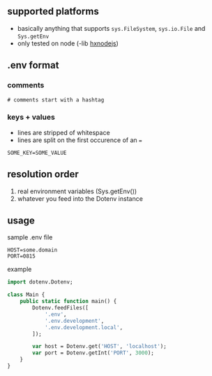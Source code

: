 ## supported platforms
- basically anything that supports ```sys.FileSystem```, ```sys.io.File``` and ```Sys.getEnv```
- only tested on node (-lib [hxnodejs](https://github.com/HaxeFoundation/hxnodejs))

## .env format
### comments
```make
# comments start with a hashtag
```

### keys + values
- lines are stripped of whitespace
- lines are split on the first occurence of an ```=```
```make
SOME_KEY=SOME_VALUE
```

## resolution order
1) real environment variables (Sys.getEnv())
2) whatever you feed into the Dotenv instance

## usage
sample .env file
```
HOST=some.domain
PORT=0815
```

example
```haxe
import dotenv.Dotenv;

class Main {
	public static function main() {
		Dotenv.feedFiles([
			'.env',
			'.env.development',
			'.env.development.local',
		]);

		var host = Dotenv.get('HOST', 'localhost');
		var port = Dotenv.getInt('PORT', 3000);
	}
}
```
